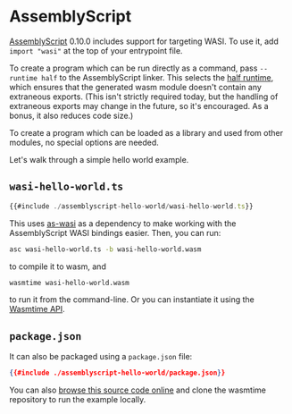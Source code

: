 # AssemblyScript

[AssemblyScript] 0.10.0 includes support for targeting WASI. To use it, add
`import "wasi"` at the top of your entrypoint file.

To create a program which can be run directly as a command, pass `--runtime half`
to the AssemblyScript linker. This selects the [half runtime], which ensures that
the generated wasm module doesn't contain any extraneous exports. (This isn't
strictly required today, but the handling of extraneous exports may change in
the future, so it's encouraged. As a bonus, it also reduces code size.)

To create a program which can be loaded as a library and used from other modules,
no special options are needed.

Let's walk through a simple hello world example.

## `wasi-hello-world.ts`

```typescript
{{#include ./assemblyscript-hello-world/wasi-hello-world.ts}}
```

This uses [as-wasi] as a dependency to make working with the AssemblyScript WASI
bindings easier. Then, you can run:

```sh
asc wasi-hello-world.ts -b wasi-hello-world.wasm
```

to compile it to wasm, and

```sh
wasmtime wasi-hello-world.wasm
```

to run it from the command-line. Or you can instantiate it using the [Wasmtime API].

## `package.json`

It can also be packaged using a `package.json` file:

```json
{{#include ./assemblyscript-hello-world/package.json}}
```

You can also [browse this source code online][code] and clone the wasmtime
repository to run the example locally.

[code]: https://github.com/bytecodealliance/wasmtime/blob/master/docs/assemblyscript-hello-world
[AssemblyScript]: https://assemblyscript.org
[as-wasi]: https://github.com/jedisct1/as-wasi
[half runtime]: https://docs.assemblyscript.org/details/runtime#runtime-variants
[Wasmtime API]: ./lang.md

